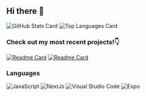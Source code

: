 ## Hi there 👋


![GitHub Stats Card](https://github-readme-stats-sandy-sigma.vercel.app/api?username=neematoto&hide=contribs&show_icons=true&theme=tokyonight) ![Top Languages Card](https://github-readme-stats-sandy-sigma.vercel.app/api/top-langs/?username=neematoto&layout=compact&theme=tokyonight)

### Check out my most recent projects!👇
[![Readme Card](https://github-readme-stats-sandy-sigma.vercel.app/api/pin/?username=neematoto&repo=radiant-skies)](https://github.com/NeemaToto/radiant-skies.git)
[![Readme Card](https://github-readme-stats-sandy-sigma.vercel.app/api/pin/?username=neematoto&repo=BeatBlendr)](https://github.com/NeemaToto/BeatBlendr.git)

### Languages
<img alt="JavaScript" src="https://img.shields.io/badge/javascript%20-f3e050?style=for-the-badge&logo=Javascript">
<img alt="NextJs" src="https://img.shields.io/badge/Next.js%20-ff006e?style=for-the-badge&logo=Next.js">
<img alt="Visual Studio Code" src="https://img.shields.io/badge/Expo%20-3a86ff?style=for-the-badge&logo=Expo">
<img alt="Expo" src="https://img.shields.io/badge/Expo%20-3a86ff?style=for-the-badge&logo=Expo">


<!--
**NeemaToto/NeemaToto** is a ✨ _special_ ✨ repository because its `README.md` (this file) appears on your GitHub profile.

Here are some ideas to get you started:

- 🔭 I’m currently working on ...
- 🌱 I’m currently learning ...
- 👯 I’m looking to collaborate on ...
- 🤔 I’m looking for help with ...
- 💬 Ask me about ...
- 📫 How to reach me: ...
- 😄 Pronouns: ...
- ⚡ Fun fact: ...
-->

